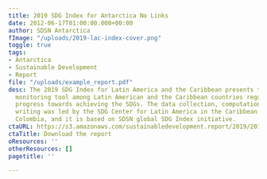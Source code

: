 ```yaml
---
title: 2019 SDG Index for Antarctica No Links
date: 2012-06-17T01:00:00.000+00:00
author: SDSN Antarctica
fImage: "/uploads/2019-lac-index-cover.png"
toggle: true
tags:
- Antarctica
- Sustainable Development
- Report
file: "/uploads/example_report.pdf"
desc: The 2019 SDG Index for Latin America and the Caribbean presents the first comparable
  monitoring tool among Latin American and the Caribbean countries regarding their
  progress towards achieving the SDGs. The data collection, computation and report
  writing was led by the SDG Center for Latin America in the Caribbean (CODS) in Bogotá,
  Colombia, and it is based on SDSN global SDG Index initiative.
ctaURL: https://s3.amazonaws.com/sustainabledevelopment.report/2019/2019_lac_sdg_index.pdf
ctaTitle: Download the report
oResources: ''
otherResources: []
pagetitle: ''

---
```

